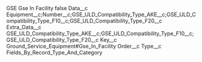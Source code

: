 <?xml version="1.0" encoding="UTF-8"?>
<CustomMetadata xmlns="http://soap.sforce.com/2006/04/metadata" xmlns:xsi="http://www.w3.org/2001/XMLSchema-instance" xmlns:xsd="http://www.w3.org/2001/XMLSchema">
    <label>GSE Gse In Facility</label>
    <protected>false</protected>
    <values>
        <field>Data__c</field>
        <value xsi:type="xsd:string">Equipment__c;Number__c;GSE_ULD_Compatibility_Type_AKE__c;GSE_ULD_Compatibility_Type_F10__c;GSE_ULD_Compatibility_Type_F20__c</value>
    </values>
    <values>
        <field>Extra_Data__c</field>
        <value xsi:type="xsd:string">GSE_ULD_Compatibility_Type_AKE__c;GSE_ULD_Compatibility_Type_F10__c;GSE_ULD_Compatibility_Type_F20__c</value>
    </values>
    <values>
        <field>Key__c</field>
        <value xsi:type="xsd:string">Ground_Service_Equipment#Gse_In_Facility</value>
    </values>
    <values>
        <field>Order__c</field>
        <value xsi:nil="true"/>
    </values>
    <values>
        <field>Type__c</field>
        <value xsi:type="xsd:string">Fields_By_Record_Type_And_Category</value>
    </values>
</CustomMetadata>